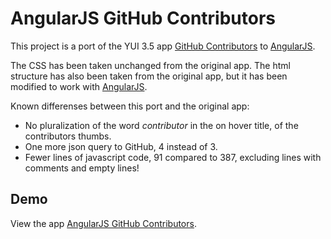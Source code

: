 AngularJS GitHub Contributors
=============================

This project is a port of the YUI 3.5 app
[GitHub Contributors](http://yuilibrary.com/yui/docs/app/app-contributors.html)
to [AngularJS](http://angularjs.org/).

The CSS has been taken unchanged from the original app. The html
structure has also been taken from the original app, but it has been
modified to work with [AngularJS](http://angularjs.org/).

Known differenses between this port and the original app:

* No pluralization of the word _contributor_ in the on hover title, of
  the contributors thumbs.
* One more json query to GitHub, 4 instead of 3.
* Fewer lines of javascript code, 91 compared to 387, excluding lines
  with comments and empty lines!

Demo
----
View the app [AngularJS GitHub Contributors](http://daha.github.com/angularJS-github-contributors).
